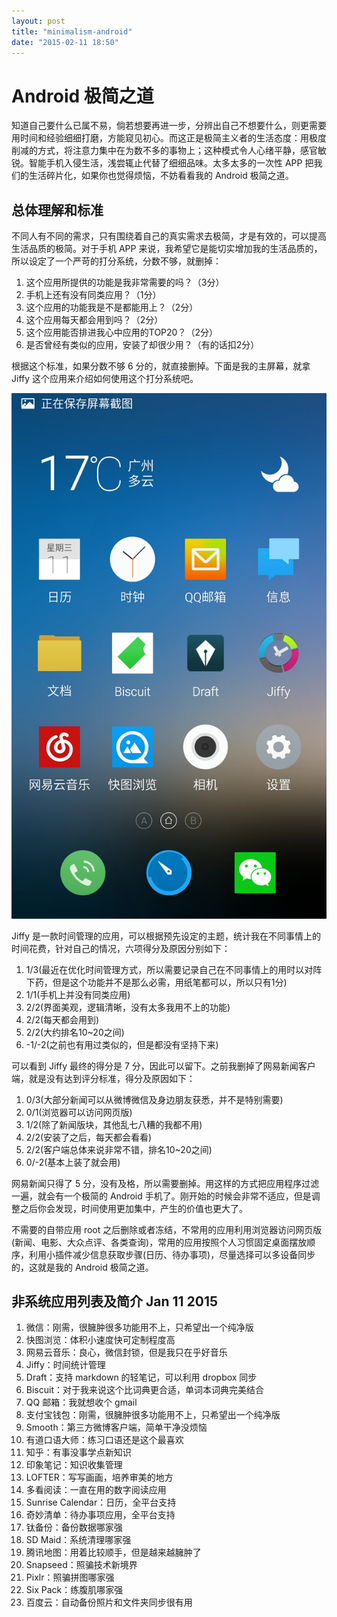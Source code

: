 ```yaml
---
layout: post
title: "minimalism-android"
date: "2015-02-11 18:50"
---
```


# Android 极简之道

知道自己要什么已属不易，倘若想要再进一步，分辨出自己不想要什么，则更需要用时间和经验细细打磨，方能窥见初心。而这正是极简主义者的生活态度：用极度削减的方式，将注意力集中在为数不多的事物上；这种模式令人心绪平静，感官敏锐。智能手机入侵生活，浅尝辄止代替了细细品味。太多太多的一次性 APP 把我们的生活碎片化，如果你也觉得烦恼，不妨看看我的 Android 极简之道。

## 总体理解和标准

不同人有不同的需求，只有围绕着自己的真实需求去极简，才是有效的，可以提高生活品质的极简。对于手机 APP 来说，我希望它是能切实增加我的生活品质的，所以设定了一个严苛的打分系统，分数不够，就删掉：

1. 这个应用所提供的功能是我非常需要的吗？（3分）
2. 手机上还有没有同类应用？（1分）
3. 这个应用的功能我是不是都能用上？（2分）
4. 这个应用每天都会用到吗？（2分）
5. 这个应用能否排进我心中应用的TOP20？（2分）
6. 是否曾经有类似的应用，安装了却很少用？（有的话扣2分）

根据这个标准，如果分数不够 6 分的，就直接删掉。下面是我的主屏幕，就拿 Jiffy 这个应用来介绍如何使用这个打分系统吧。

![](_resources/miniandroid1.jpg)

Jiffy 是一款时间管理的应用，可以根据预先设定的主题，统计我在不同事情上的时间花费，针对自己的情况，六项得分及原因分别如下：

1. 1/3(最近在优化时间管理方式，所以需要记录自己在不同事情上的用时以对阵下药，但是这个功能并不是那么必需，用纸笔都可以，所以只有1分)
2. 1/1(手机上并没有同类应用)
3. 2/2(界面美观，逻辑清晰，没有太多我用不上的功能)
4. 2/2(每天都会用到)
5. 2/2(大约排名10~20之间)
6. -1/-2(之前也有用过类似的，但是都没有坚持下来)

可以看到 Jiffy 最终的得分是 7 分，因此可以留下。之前我删掉了网易新闻客户端，就是没有达到评分标准，得分及原因如下：

1. 0/3(大部分新闻可以从微博微信及身边朋友获悉，并不是特别需要)
2. 0/1(浏览器可以访问网页版)
3. 1/2(除了新闻版块，其他乱七八糟的我都不用)
4. 2/2(安装了之后，每天都会看看)
5. 2/2(客户端总体来说非常不错，排名10~20之间)
6. 0/-2(基本上装了就会用)

网易新闻只得了 5 分，没有及格，所以需要删掉。用这样的方式把应用程序过滤一遍，就会有一个极简的 Android 手机了。刚开始的时候会非常不适应，但是调整之后你会发现，时间使用更加集中，产生的价值也更大了。

不需要的自带应用 root 之后删除或者冻结，不常用的应用利用浏览器访问网页版(新闻、电影、大众点评、各类查询)，常用的应用按照个人习惯固定桌面摆放顺序，利用小插件减少信息获取步骤(日历、待办事项)，尽量选择可以多设备同步的，这就是我的 Android 极简之道。

## 非系统应用列表及简介 Jan 11 2015

1. 微信：刚需，很臃肿很多功能用不上，只希望出一个纯净版
2. 快图浏览：体积小速度快可定制程度高
3. 网易云音乐：良心，微信封锁，但是我只在乎好音乐
4. Jiffy：时间统计管理
5. Draft：支持 markdown 的轻笔记，可以利用 dropbox 同步
6. Biscuit：对于我来说这个比词典更合适，单词本词典完美结合
7. QQ 邮箱：我就想收个 gmail
8. 支付宝钱包：刚需，很臃肿很多功能用不上，只希望出一个纯净版
9. Smooth：第三方微博客户端，简单干净没烦恼
10. 有道口语大师：练习口语还是这个最喜欢
11. 知乎：有事没事学点新知识
12. 印象笔记：知识收集管理
13. LOFTER：写写画画，培养审美的地方
14. 多看阅读：一直在用的数字阅读应用
15. Sunrise Calendar：日历，全平台支持
16. 奇妙清单：待办事项应用，全平台支持
17. 钛备份：备份数据哪家强
18. SD Maid：系统清理哪家强
19. 腾讯地图：用着比较顺手，但是越来越臃肿了
20. Snapseed：照骗技术新境界
21. Pixlr：照骗拼图哪家强
22. Six Pack：练腹肌哪家强
23. 百度云：自动备份照片和文件夹同步很有用
